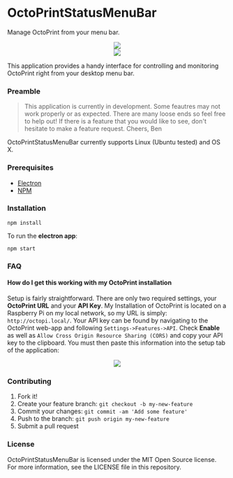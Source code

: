 # OctoPrintStatusMenuBar

Manage OctoPrint from your menu bar.

<div style="text-align:center"><img src ="https://github.com/bbales/OctoPrintStatusMenuBar/blob/master/docs/progress.gif"></div>

<div style="text-align:center"><img src ="https://github.com/bbales/OctoPrintStatusMenuBar/blob/master/docs/upload.gif"></div>

This application provides a handy interface for controlling and monitoring OctoPrint right from your desktop menu bar. 

### Preamble

> This application is currently in development. Some feautres may not work properly or as expected. There are many loose ends so feel free to help out! If there is a feature that you would like to see, don't hesitate to make a feature request.
> Cheers,
> Ben

OctoPrintStatusMenuBar currently supports Linux (Ubuntu tested) and OS X.

### Prerequisites

 - [Electron](http://electron.atom.io/)
 - [NPM](https://www.npmjs.com/)

### Installation

    npm install

To run the **electron app**:

    npm start

### FAQ

#### How do I get this working with my OctoPrint installation

Setup is fairly straightforward. There are only two required settings, your **OctoPrint URL** and your **API Key**. My Installation of OctoPrint is located on a Raspberry Pi on my local network, so my URL is simply: `http://octopi.local/`. Your API key can be found by navigating to the OctoPrint web-app and following `Settings->Features->API`. Check **Enable** as well as `Allow Cross Origin Resource Sharing (CORS)` and copy your API key to the clipboard. You must then paste this information into the setup tab of the application:
<div style="text-align:center"><img src ="https://github.com/bbales/OctoPrintStatusMenuBar/blob/master/docs/setup.png"></div>

### Contributing

1. Fork it!
2. Create your feature branch: `git checkout -b my-new-feature`
3. Commit your changes: `git commit -am 'Add some feature'`
4. Push to the branch: `git push origin my-new-feature`
5. Submit a pull request

### License
OctoPrintStatusMenuBar is licensed under the MIT Open Source license. For more information, see the LICENSE file in this repository.
